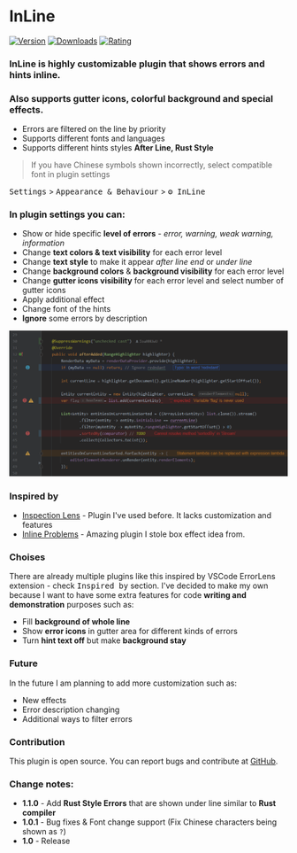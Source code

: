 # InLine
[![Version](https://img.shields.io/jetbrains/plugin/v/21051-inline.svg?color=aa3030)](https://plugins.jetbrains.com/plugin/21051-inline)
[![Downloads](https://img.shields.io/jetbrains/plugin/d/21051-inline.svg?color=aa3090)](https://plugins.jetbrains.com/plugin/21051-inline)
[![Rating](https://img.shields.io/jetbrains/plugin/r/rating/21051-inline?color=30aa30)](https://plugins.jetbrains.com/plugin/21051-inline)
<!-- Plugin description -->
### InLine is highly customizable plugin that shows errors and hints inline. 
### Also supports gutter icons, colorful background and special effects.

* Errors are filtered on the line by priority
* Supports different fonts and languages
* Supports different hints styles __After Line, Rust Style__

> If you have Chinese symbols shown incorrectly, select compatible font in plugin settings

<kbd>Settings</kbd> > <kbd>Appearance & Behaviour</kbd> > <kbd>⚙ InLine</kbd>
### In plugin settings you can:
* Show or hide specific __level of errors__ - _error, warning, weak warning, information_
* Change __text colors & text visibility__ for each error level
* Change __text style__ to make it appear _after line end_ or _under line_
* Change __background colors__ & __background visibility__ for each error level
* Change __gutter icons visibility__ for each error level and select number of gutter icons
* Apply additional effect
* Change font of the hints
* __Ignore__ some errors by description

![](https://raw.githubusercontent.com/IoaNNUwU/InLine/main/media/github_example.png)

### Inspired by
* [Inspection Lens](https://plugins.jetbrains.com/plugin/19678-inspection-lens) - Plugin I've used before.
It lacks customization and features
* [Inline Problems](https://plugins.jetbrains.com/plugin/20789-inlineproblems) - Amazing plugin I stole box effect idea from.

### Choises

There are already multiple plugins like this inspired by VSCode ErrorLens extension - check <kbd>Inspired by</kbd> section.
I've decided to make my own because I want to have some extra features for code __writing and demonstration__ purposes such as:
* Fill __background of whole line__
* Show __error icons__ in gutter area for different kinds of errors
* Turn __hint text off__ but make __background stay__

### Future

In the future I am planning to add more customization such as:
* New effects
* Error description changing
* Additional ways to filter errors

### Contribution

This plugin is open source. You can report bugs and contribute at [GitHub](https://github.com/IoaNNUwU/InLine).

<!-- Plugin description end -->
### Change notes:
<!-- Change notes -->
* __1.1.0__ - Add __Rust Style Errors__ that are shown under line similar to __Rust compiler__
* __1.0.1__ - Bug fixes & Font change support (Fix Chinese characters being shown as `?`)
* __1.0__ - Release
<!-- Change notes end -->
